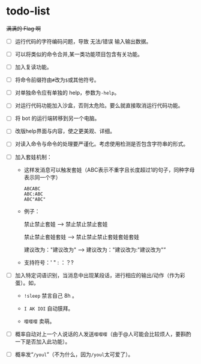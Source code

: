 # todo-list

~~满满的 Flag 啊~~

- [ ] 运行代码的字符编码问题，导致 无法/错误 输入输出数据。

- [ ] 可以将类似的命令合并,某一类功能项目包含有关功能。


- [ ] 加入复读功能。


- [ ] 将命令前缀符由`#`改为`$`或其他符号。


- [ ] 对单独命令应有单独的 help，参数为`-help`。


- [ ] 对运行代码功能加入沙盒，否则太危险。要么就直接取消运行代码功能。


- [ ] 将 bot 的运行端转移到另一个电脑。


- [ ] 改版help界面与内容，使之更美观、详细。


- [ ] 对读入命令与命令的处理要严谨化。考虑使用检测是否包含字符串的形式。

- [ ] 加入套娃机制：

  - 这样发消息可以触发套娃（ABC表示不重字且长度超过1的句子，同种字母表示同一个字）

    ``` 
    ABCABC
    ABC:ABC
    ABC"ABC"
    ```

  - 例子：

    禁止禁止套娃  —>  禁止禁止禁止套娃

    禁止禁止套娃套娃  —> 禁止禁止禁止套娃套娃套娃

    建议改为："建议改为"  —> 建议改为："建议改为:"建议改为"”

  - 支持符号：' " : ：？?


- [ ] 加入特定词语识别，当消息中出现某段话，进行相应的输出/动作（作为彩蛋）。如，

  - `!sleep` 禁言自己 8h 。
  
  - `I AK IOI` 自动膜拜。
  
  - `嘤嘤嘤` 卖萌。

- [ ] 概率自动对上一个人说话的人发送`嘤嘤嘤`（由于@人可能会比较烦人，要斟酌一下是否加入此功能）。
- [ ] 概率发“`/youl`”（不为什么，因为`/youl`太可爱了）。